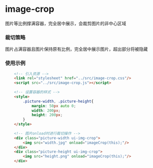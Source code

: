# image-crop

图片等比例撑满容器，完全居中展示，会裁剪图片的非中心区域

### 裁切策略

图片占满容器且图片保持原有比例，完全居中展示图片，超出部分将被隐藏

### 使用示例

```html
	<!-- 引入资源 -->
	<link rel="stylesheet" href="../src/image-crop.css"/>
	<script src="../src/image-crop.js"></script>
	
	<!-- 设置容器的样式 -->
    <style>
        .picture-width, .picture-height{
            margin: 50px auto 0;
            width: 200px;
            height: 200px;
        }
    </style>
    
    <!-- 图片onload时进行裁切操作 -->
    <div class="picture-width ui-img-crop">
        <img src="width.jpg" onload="imageCrop(this);"/>
    </div>
    <div class="picture-height ui-img-crop">
        <img src="height.png" onload="imageCrop(this);"/>
    </div>
```   
